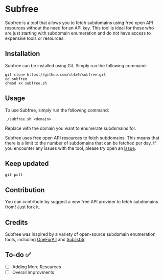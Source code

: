 # Subfree

Subfree is a tool that allows you to fetch subdomains using free open API resources without the need for an API key. This tool is ideal for those who are just starting with subdomain enumeration and do not have access to expensive tools or resources.

## Installation

Subfree can be installed using Git. Simply run the following command:

```console
git clone https://github.com/sl4x0/subfree.git
cd subfree
chmod +x subfree.sh
```

## Usage

To use Subfree, simply run the following command:

```console
./subfree.sh <domain>
```

Replace <domain> with the domain you want to enumerate subdomains for.

Subfree uses free open API resources to fetch subdomains. This means that there is a limit to the number of subdomains that can be fetched per day. 
If you encounter any issues with the tool, please try open an [issue](https://github.com/sl4x0/subfree/issues).

## Keep updated
```console
git pull
```
## Contribution
You can contribute by suggest a new free API provider to fetch subdomains from! Just fork it.

## Credits

Subfree was inspired by a variety of open-source subdomain enumeration tools, including [OneForAll](https://github.com/shmilylty/OneForAll) and [Sublist3r](https://github.com/aboul3la/Sublist3r).

## To-do ✅
- [ ] Adding More Resources
- [ ] Overall Improvments
